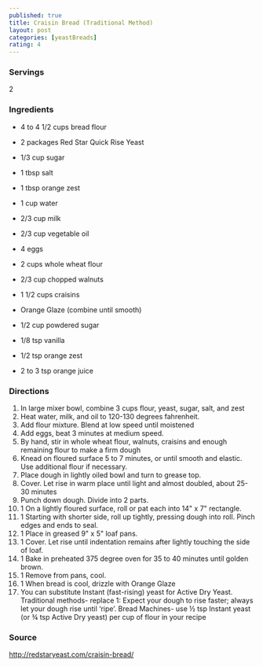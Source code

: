 ```yaml
---
published: true
title: Craisin Bread (Traditional Method)
layout: post
categories: [yeastBreads]
rating: 4
---
```

### Servings
2

### Ingredients
- 4 to 4 1/2 cups bread flour
- 2 packages Red Star Quick Rise Yeast
- 1/3 cup sugar
- 1 tbsp salt
- 1 tbsp orange zest
- 1 cup water
- 2/3 cup milk
- 2/3 cup vegetable oil
- 4 eggs
- 2 cups whole wheat flour
- 2/3 cup chopped walnuts
- 1 1/2 cups craisins

- Orange Glaze (combine until smooth)
- 1/2 cup powdered sugar
- 1/8 tsp vanilla
- 1/2 tsp orange zest
- 2 to 3 tsp orange juice

### Directions
1. In large mixer bowl, combine 3 cups flour, yeast, sugar, salt, and zest
2. Heat water, milk, and oil to 120-130 degrees fahrenheit.
3. Add flour mixture. Blend at low speed until moistened
4. Add eggs, beat 3 minutes at medium speed.
5. By hand, stir in whole wheat flour, walnuts, craisins and enough remaining flour to make a firm dough
6. Knead on floured surface 5 to 7 minutes, or until smooth and elastic.  Use additional flour if necessary.
7. Place dough in lightly oiled bowl and turn to grease top.
8. Cover.  Let rise in warm place until light and almost doubled, about 25-30 minutes
9. Punch down dough.  Divide into 2 parts.
10. 1 On a lightly floured surface, roll or pat each into 14" x 7" rectangle.
11. 1 Starting with shorter side, roll up tightly, pressing dough into roll.  Pinch edges and ends to seal.
12. 1 Place in greased 9" x 5" loaf pans.
13. 1 Cover.  Let rise until indentation remains after lightly touching the side of loaf.
14. 1 Bake in preheated 375 degree oven for 35 to 40 minutes until golden brown.
15. 1 Remove from pans, cool.
16. 1 When bread is cool, drizzle with Orange Glaze
17. You can substitute Instant (fast-rising) yeast for Active Dry Yeast. Traditional methods- replace 1: Expect your dough to rise faster; always let your dough rise until ‘ripe’. Bread Machines- use ½ tsp Instant yeast (or ¾ tsp Active Dry yeast) per cup of flour in your recipe

### Source
<a href="http://redstaryeast.com/craisin-bread/" target="new">http://redstaryeast.com/craisin-bread/</a>
